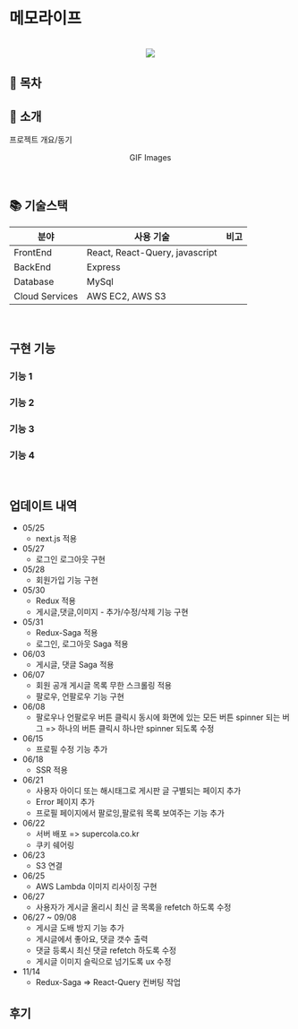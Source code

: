 # 메모라이프

<p align="center">
  <br>
  <img src="./images/common/logo-sample.jpeg">
  <br>
</p>

## 📒 목차

## 🔖 소개

<p align="justify">
프로젝트 개요/동기
</p>

<p align="center">
GIF Images
</p>

<br>

## 📚 기술스택

| 분야           | 사용 기술                      | 비고 |
| -------------- |----------------------------| ---- |
| FrontEnd       | React, React-Query, javascript |
| BackEnd        | Express                    |
| Database       | MySql                      |
| Cloud Services | AWS EC2, AWS S3            |

<br>

## 구현 기능

### 기능 1

### 기능 2

### 기능 3

### 기능 4

<br>

## 업데이트 내역

* 05/25
  * next.js 적용
* 05/27
  * 로그인 로그아웃 구현
* 05/28
  * 회원가입 기능 구현
* 05/30
  * Redux 적용
  * 게시글,댓글,이미지 - 추가/수정/삭제 기능 구현
* 05/31
  * Redux-Saga 적용
  * 로그인, 로그아웃 Saga 적용
* 06/03
  * 게시글, 댓글 Saga 적용
* 06/07
  * 회원 공개 게시글 목록 무한 스크롤링 적용
  * 팔로우, 언팔로우 기능 구현
* 06/08
  * 팔로우나 언팔로우 버튼 클릭시 동시에 화면에 있는 모든 버튼 spinner 되는 버그 => 하나의 버튼 클릭시 하나만 spinner 되도록 수정
* 06/15
  * 프로필 수정 기능 추가
* 06/18
  * SSR 적용
* 06/21
  * 사용자 아이디 또는 해시태그로 게시판 글 구별되는 페이지 추가
  * Error 페이지 추가
  * 프로필 페이지에서 팔로잉,팔로워 목록 보여주는 기능 추가
* 06/22
  * 서버 배포 => supercola.co.kr
  * 쿠키 쉐어링
* 06/23
  * S3 연결
* 06/25
  * AWS Lambda 이미지 리사이징 구현
* 06/27
  * 사용자가 게시글 올리시 최신 글 목록을 refetch 하도록 수정
* 06/27 ~ 09/08
  * 게시글 도배 방지 기능 추가
  * 게시글에서 좋아요, 댓글 갯수 출력
  * 댓글 등록시 최신 댓글 refetch 하도록 수정
  * 게시글 이미지 슬릭으로 넘기도록 ux 수정
* 11/14
  * Redux-Saga => React-Query 컨버팅 작업

## 후기

<!-- Stack Icon Refernces -->

[js]: /images/stack/javascript.svg
[ts]: /images/stack/typescript.svg
[react]: /images/stack/react.svg
[node]: /images/stack/node.svg
